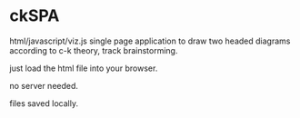 # ckSPA
html/javascript/viz.js single page application to draw two headed diagrams according to c-k theory, track brainstorming.

just load the html file into your browser.

no server needed.

files saved locally.

